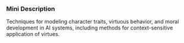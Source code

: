 ### Mini Description

Techniques for modeling character traits, virtuous behavior, and moral development in AI systems, including methods for context-sensitive application of virtues.
